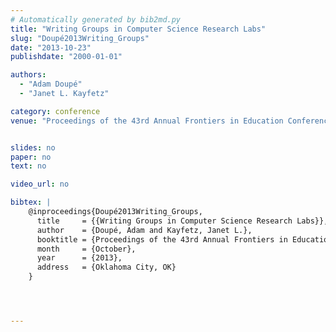 ```yaml
---
# Automatically generated by bib2md.py
title: "Writing Groups in Computer Science Research Labs"
slug: "Doupé2013Writing_Groups"
date: "2013-10-23"
publishdate: "2000-01-01"

authors:
  - "Adam Doupé"
  - "Janet L. Kayfetz"

category: conference
venue: "Proceedings of the 43rd Annual Frontiers in Education Conference (FIE)"


slides: no
paper: no
text: no

video_url: no

bibtex: |
    @inproceedings{Doupé2013Writing_Groups,
      title     = {{Writing Groups in Computer Science Research Labs}},
      author    = {Doupé, Adam and Kayfetz, Janet L.},
      booktitle = {Proceedings of the 43rd Annual Frontiers in Education Conference (FIE)},
      month     = {October},
      year      = {2013},
      address   = {Oklahoma City, OK}
    }




---
```



